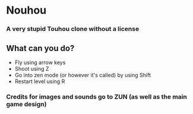 # Nouhou
### A very stupid Touhou clone without a license

## What can you do?
- Fly using arrow keys
- Shoot using Z
- Go into zen mode (or however it's called) by using Shift
- Restart level using R

### Credits for images and sounds go to ZUN (as well as the main game design)
